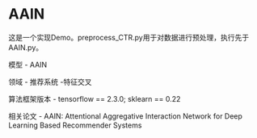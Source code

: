 # AAIN

这是一个实现Demo。preprocess_CTR.py用于对数据进行预处理，执行先于AAIN.py。

模型 - AAIN

领域 - 推荐系统 -特征交叉

算法框架版本 - tensorflow == 2.3.0; sklearn == 0.22

相关论文 - AAIN: Attentional Aggregative Interaction Network for Deep Learning Based Recommender Systems
